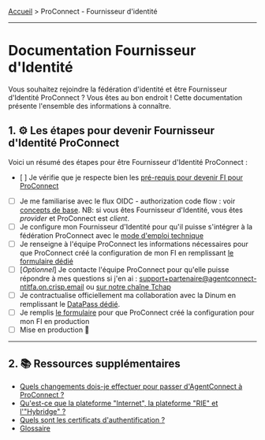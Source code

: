 [Accueil](README.md) > ProConnect - Fournisseur d'identité

---

# Documentation Fournisseur d'Identité

Vous souhaitez rejoindre la fédération d'identité et être Fournisseur d'Identité ProConnect ? Vous êtes au bon endroit ! Cette documentation présente l'ensemble des informations à connaître.

## 1. ⚙️ Les étapes pour devenir Fournisseur d'Identité ProConnect

Voici un résumé des étapes pour être Fournisseur d'Identité ProConnect :

- [ ] Je vérifie que je respecte bien les [pré-requis pour devenir FI pour ProConnect](./prerequis-fi.md)
- [ ] Je me familiarise avec le flux OIDC - authorization code flow : voir [concepts de base](../resources/flux_oidc.md). NB: si vous êtes Fournisseur d'Identité, vous êtes _provider_ et ProConnect est _client_.
- [ ] Je configure mon Fournisseur d'Identité pour qu'il puisse s'intégrer à la fédération ProConnect avec le [mode d'emploi technique](./configuration.md)
- [ ] Je renseigne à l'équipe ProConnect les informations nécessaires pour que ProConnect créé la configuration de mon FI en remplissant [le formulaire dédié](https://www.demarches-simplifiees.fr/commencer/demande-creation-fi-fca)
- [ ] [_Optionnel_] Je contacte l'équipe ProConnect pour qu'elle puisse répondre à mes questions si j'en ai : support+partenaire@agentconnect-ntitfa.on.crisp.email ou [sur notre chaîne Tchap](https://www.tchap.gouv.fr/#/room/!kBghcRpyMNThkFQjdW:agent.dinum.tchap.gouv.fr)
- [ ] Je contractualise officiellement ma collaboration avec la Dinum en remplissant le [DataPass dédié](https://datapass.api.gouv.fr/agent-connect-fi).
- [ ] Je remplis [le formulaire](https://www.demarches-simplifiees.fr/commencer/demande-creation-fi-fca) pour que ProConnect créé la configuration pour mon FI en production
- [ ] Mise en production 🚀

---

## 2. 📚 Ressources supplémentaires

- [Quels changements dois-je effectuer pour passer d'AgentConnect à ProConnect ?](./changement-agentconnect-proconnect-fi.md)
- [Qu'est-ce que la plateforme "Internet", la plateforme "RIE" et l'"Hybridge" ?](./plateformes_fi.md)
- [Quels sont les certificats d'authentification ?](./certificats_fi.md)
- [Glossaire](../resources/glossaire.md)
